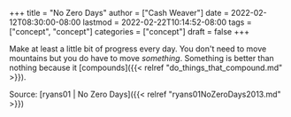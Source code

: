 +++
title = "No Zero Days"
author = ["Cash Weaver"]
date = 2022-02-12T08:30:00-08:00
lastmod = 2022-02-22T10:14:52-08:00
tags = ["concept", "concept"]
categories = ["concept"]
draft = false
+++

Make at least a little bit of progress every day. You don't need to move mountains but you do have to move _something_. Something is better than nothing because it [compounds]({{< relref "do_things_that_compound.md" >}}).

Source: [ryans01 | No Zero Days]({{< relref "ryans01NoZeroDays2013.md" >}})
